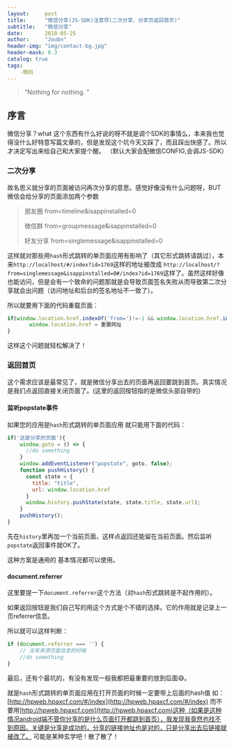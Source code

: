 ```yaml
---
layout:     post
title:      "微信分享(JS-SDK)注意项(二次分享、分享页返回首页)"
subtitle:   "微信分享"
date:       2018-05-25
author:     "Joubn"
header-img: "img/contact-bg.jpg"
header-mask: 0.3
catalog: true
tags:
    -微码
---
```


> “Nothing for nothing. ”

## 序言

微信分享？what  这个东西有什么好说的呀不就是调个SDK的事情么，本来我也觉得没什么好特意写篇文章的，但是发现这个坑今天又踩了，而且踩出快感了。所以才决定写出来给自己和大家提个醒。
（默认大家会配微信CONFIG,会调JS-SDK）

### 二次分享

故名思义就分享的页面被访问再次分享的意思。感觉好像没有什么问题呀，BUT微信会给分享的页面添加两个参数

>朋友圈   from=timeline&isappinstalled=0
>
>微信群   from=groupmessage&isappinstalled=0
>
>好友分享 from=singlemessage&isappinstalled=0

这样就对那些用`hash`形式跳转的单页面应用有影响了（其它形式跳转请跳过），本来`http://localhost/#/index?id=1769`这样的地址被改成
`http://localhost/?from=singlemessage&isappinstalled=0#/index?id=1769`这样了。虽然这样好像也能访问，但是会有一个致命的问题那就是会导致页面签名失败从而导致第二次分享就会出问题（访问地址和后台的签名地址不一致了）。
 
 所以就要用下面的代码重载页面：
 ```js
if(window.location.href.indexOf('from=')!=-1 && window.location.href.indexOf('isappinstalled=')!=-1){
        window.location.href = 重置网址
}
```

这样这个问题就轻松解决了！

### 返回首页

这个需求应该是最常见了，就是微信分享出去的页面再返回要跳到首页。真实情况是我们点返回直接关闭页面了。(这里的返回按钮指的是微信头部自带的)

#### 监听popstate事件
如果您的应用是`hash`形式跳转的单页面应用
就只能用下面的代码：

```js
if('这是分享的页面'){
	window.goto = () => {
      //do something
    }
    window.addEventListener("popstate", goto, false);
    function pushHistory() {
      const state = {
        title: "title",
        url: window.location.href
      }
      window.history.pushState(state, state.title, state.url);
    }
    pushHistory();
}
```
先在`history`里再加一个当前页面，这样点返回还能留在当前页面。然后监听`popstate`返回事件就OK了。

这种方案是通用的 基本情况都可以使用。

#### document.referrer

这里要提一下`document.referrer`这个方法（对`hash`形式跳转是不起作用的）。

如果返回按钮是我们自己写的用这个方式是个不错的选择。它的作用就是记录上一页referrer信息。

所以就可以这样判断：

```js
if (document.referrer === '') {
    // 没有来源页面信息的时候
    //do something
}
```



最后，还有个最坑的，有没有发现一般我都把最重要的放到后面😄。

就是`hash`形式跳转的单页面应用在打开页面的时候一定要带上后面的hash值 如：[http://hpweb.hpaxcf.com/#/index](http://hpweb.hpaxcf.com/#/index)
而不要用[http://hpweb.hpaxcf.com](http://hpweb.hpaxcf.com)这种（如果是这种情况android端不管你分享的是什么页面打开都跳到首页），我发现我竟然也找不到原因。关键是分享是成功的，分享的链接地址也是对的，只是分享出去后链接就被改了。 可能是某种玄学吧！散了散了！














